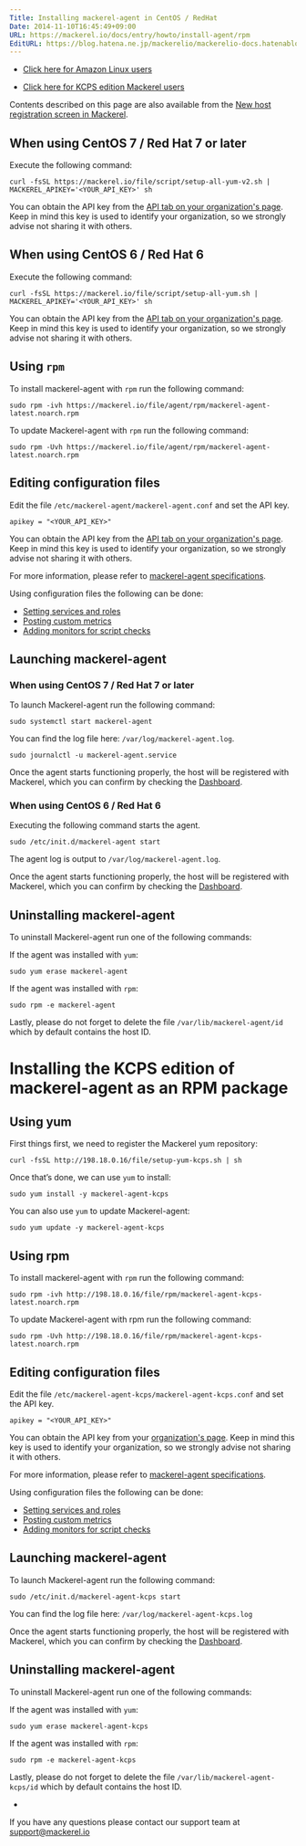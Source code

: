 ```yaml
---
Title: Installing mackerel-agent in CentOS / RedHat
Date: 2014-11-10T16:45:49+09:00
URL: https://mackerel.io/docs/entry/howto/install-agent/rpm
EditURL: https://blog.hatena.ne.jp/mackerelio/mackerelio-docs.hatenablog.mackerel.io/atom/entry/8454420450073117128
---
```


- <p><a href="./amazon-linux">Click here for Amazon Linux users</a><p>
- <p><a href="#kcps">Click here for KCPS edition Mackerel users</a></p>

Contents described on this page are also available from the [New host registration screen in Mackerel](https://mackerel.io/my/instruction-agent).

<h2 id="v2">When using CentOS 7 / Red Hat 7 or later</h2>

Execute the following command:

```
curl -fsSL https://mackerel.io/file/script/setup-all-yum-v2.sh | MACKEREL_APIKEY='<YOUR_API_KEY>' sh
```

You can obtain the API key from the [API tab on your organization's page](https://mackerel.io/my?tab=apikeys). Keep in mind this key is used to identify your organization, so we strongly advise not sharing it with others.

<h2 id="v1">When using CentOS 6 / Red Hat 6</h2>

Execute the following command:

```
curl -fsSL https://mackerel.io/file/script/setup-all-yum.sh | MACKEREL_APIKEY='<YOUR_API_KEY>' sh
```

You can obtain the API key from the [API tab on your organization's page](https://mackerel.io/my?tab=apikeys). Keep in mind this key is used to identify your organization, so we strongly advise not sharing it with others.

<h2 id="rpm">Using <code>rpm</code></h2>

To install mackerel-agent with `rpm` run the following command:

```
sudo rpm -ivh https://mackerel.io/file/agent/rpm/mackerel-agent-latest.noarch.rpm
```

To update Mackerel-agent with `rpm` run the following command:

```
sudo rpm -Uvh https://mackerel.io/file/agent/rpm/mackerel-agent-latest.noarch.rpm
```

<h2 id="config">Editing configuration files</h2>

Edit the file `/etc/mackerel-agent/mackerel-agent.conf` and set the API key.

```
apikey = "<YOUR_API_KEY>"
```

You can obtain the API key from the [API tab on your organization's page](https://mackerel.io/my?tab=apikeys). Keep in mind this key is used to identify your organization, so we strongly advise not sharing it with others.

For more information, please refer to [mackerel-agent specifications](https://mackerel.io/docs/entry/spec/agent).

Using configuration files the following can be done:

- [Setting services and roles](https://mackerel.io/docs/entry/spec/agent#setting-services-and-roles)
- [Posting custom metrics](https://mackerel.io/docs/entry/advanced/custom-metrics)
- [Adding monitors for script checks](https://mackerel.io/ja/docs/entry/custom-checks)

<h2 id="start-agent">Launching mackerel-agent</h2>
<h3>When using CentOS 7 / Red Hat 7 or later</h3>

To launch Mackerel-agent run the following command:

```
sudo systemctl start mackerel-agent
```

You can find the log file here: `/var/log/mackerel-agent.log`.

```
sudo journalctl -u mackerel-agent.service
```

Once the agent starts functioning properly, the host will be registered with Mackerel, which you can confirm by checking the [Dashboard](https://mackerel.io/my/dashboard).


<h3>When using CentOS 6 / Red Hat 6</h3>

Executing the following command starts the agent.

```
sudo /etc/init.d/mackerel-agent start
```

The agent log is output to `/var/log/mackerel-agent.log`.

Once the agent starts functioning properly, the host will be registered with Mackerel, which you can confirm by checking the [Dashboard](https://mackerel.io/my/dashboard).


<h2 id="uninstall">Uninstalling mackerel-agent</h2>

To uninstall Mackerel-agent run one of the following commands:

If the agent was installed with `yum`:

```
sudo yum erase mackerel-agent
```

If the agent was installed with `rpm`:

```
sudo rpm -e mackerel-agent
```

Lastly, please do not forget to delete the file `/var/lib/mackerel-agent/id` which by default contains the host ID.


<h1 id="kcps">Installing the KCPS edition of mackerel-agent as an RPM package</h1>


<h2 id="yum">Using yum</h2>

First things first, we need to register the Mackerel yum repository:

```
curl -fsSL http://198.18.0.16/file/setup-yum-kcps.sh | sh
```

Once that’s done, we can use `yum` to install:

```
sudo yum install -y mackerel-agent-kcps
```

You can also use `yum` to update Mackerel-agent:

```
sudo yum update -y mackerel-agent-kcps
```

<h2 id="rpm">Using rpm</h2>

To install mackerel-agent with `rpm` run the following command:

```
sudo rpm -ivh http://198.18.0.16/file/rpm/mackerel-agent-kcps-latest.noarch.rpm
```

To update Mackerel-agent with rpm run the following command:

```
sudo rpm -Uvh http://198.18.0.16/file/rpm/mackerel-agent-kcps-latest.noarch.rpm
```

<h2 id="config">Editing configuration files</h2>

Edit the file `/etc/mackerel-agent-kcps/mackerel-agent-kcps.conf` and set the API key.

```
apikey = "<YOUR_API_KEY>"
```

You can obtain the API key from your [organization's page](https://kcps-mackerel.io/my). Keep in mind this key is used to identify your organization, so we strongly advise not sharing it with others.

For more information, please refer to [mackerel-agent specifications](https://mackerel.io/ja/docs/entry/spec/agent).

Using configuration files the following can be done:

- [Setting services and roles](https://mackerel.io/ja/docs/entry/spec/agent#setting-services-and-roles)
- [Posting custom metrics](https://mackerel.io/ja/docs/entry/advanced/custom-metrics)
- [Adding monitors for script checks](https://mackerel.io/ja/docs/entry/custom-checks)

<h2 id="start-agent">Launching mackerel-agent</h2>

To launch Mackerel-agent run the following command:

```
sudo /etc/init.d/mackerel-agent-kcps start
```

You can find the log file here: `/var/log/mackerel-agent-kcps.log`

Once the agent starts functioning properly, the host will be registered with Mackerel, which you can confirm by checking the [Dashboard](https://kcps-mackerel.io/my/dashboard).

<h2 id="uninstall">Uninstalling mackerel-agent</h2>

To uninstall Mackerel-agent run one of the following commands:

If the agent was installed with `yum`:

```
sudo yum erase mackerel-agent-kcps
```

If the agent was installed with `rpm`:

```
sudo rpm -e mackerel-agent-kcps
```

Lastly, please do not forget to delete the file `/var/lib/mackerel-agent-kcps/id` which by default contains the host ID.

-

If you have any questions please contact our support team at support@mackerel.io
